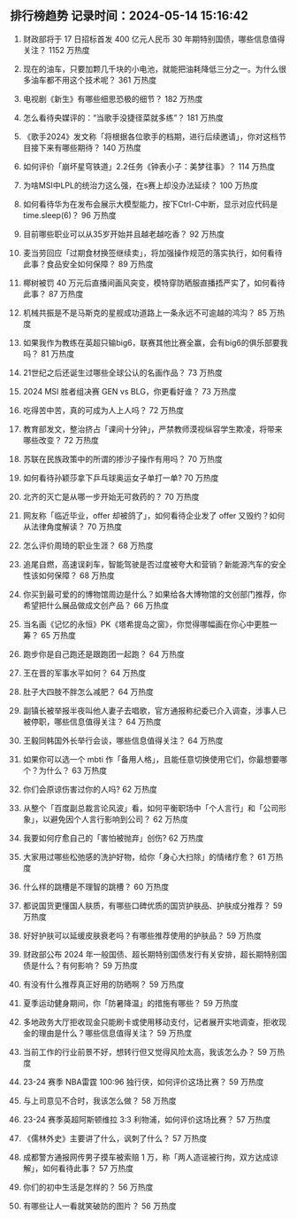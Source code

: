 
## 排行榜趋势 记录时间：2024-05-14 15:16:42
  
  1. 财政部将于 17 日招标首发 400 亿元人民币 30 年期特别国债，哪些信息值得关注？ 1152 万热度
    
  2. 现在的油车，只要加颗几千块的小电池，就能把油耗降低三分之一。为什么很多油车都不用这个技术呢？ 361 万热度
    
  3. 电视剧《新生》有哪些细思恐极的细节？ 182 万热度
    
  4. 怎么看待央媒评的：“当歌手没捷径菜就多练”？ 181 万热度
    
  5. 《歌手2024》发文称「将根据各位歌手的档期，进行后续邀请」，你对这档节目接下来有哪些期待？ 140 万热度
    
  6. 如何评价「崩坏星穹铁道」2.2任务《钟表小子：美梦往事》？ 114 万热度
    
  7. 为啥MSI中LPL的统治力这么强，在s赛上却没办法延续？ 100 万热度
    
  8. 如何看待华为在发布会展示大模型能力，按下Ctrl-C中断，显示对应代码是time.sleep(6)？ 96 万热度
    
  9. 目前哪些职业可以从35岁开始并且越老越吃香？ 92 万热度
    
  10. 麦当劳回应「过期食材换签继续卖」，将加强操作规范的落实执行，如何看待此事？食品安全如何保障？ 89 万热度
    
  11. 椰树被罚 40 万元后直播间画风突变，模特穿防晒服直播捂严实了，如何看待此事？ 87 万热度
    
  12. 机械共振是不是马斯克的星舰成功道路上一条永远不可逾越的鸿沟？ 85 万热度
    
  13. 如果我作为教练在英超只输big6，联赛其他比赛全赢，会有big6的俱乐部要我吗？ 81 万热度
    
  14. 21世纪之后还诞生过哪些全球公认的名画作品？ 73 万热度
    
  15. 2024 MSI 胜者组决赛 GEN vs BLG，你更看好谁？ 73 万热度
    
  16. 吃得苦中苦，真的可成为人上人吗？ 72 万热度
    
  17. 教育部发文，整治挤占「课间十分钟」，严禁教师漠视纵容学生欺凌，将带来哪些改变？ 72 万热度
    
  18. 苏联在民族政策中的所谓的掺沙子操作有用吗？ 70 万热度
    
  19. 如何看待孙颖莎拿下乒乓球奥运女子单打一单? 70 万热度
    
  20. 北齐的灭亡是从哪一步开始无可救药的？ 70 万热度
    
  21. 网友称「临近毕业，offer 却被鸽了」，如何看待企业发了 offer 又毁约？如何从法律角度解读？ 70 万热度
    
  22. 怎么评价周琦的职业生涯？ 68 万热度
    
  23. 追尾自燃，高速误刹车，智能驾驶是否过度被夸大和营销？新能源汽车的安全性该如何保障？ 68 万热度
    
  24. 你买到最可爱的的博物馆周边是什么？如果给各大博物馆的文创部门推荐，你希望把什么展品做成文创产品？ 66 万热度
    
  25. 当名画《记忆的永恒》PK《塔希提岛之窗》，你觉得哪幅画在你心中更胜一筹？ 65 万热度
    
  26. 跑步你是自己跑还是跟跑团一起跑？ 64 万热度
    
  27. 王在晋的军事水平如何？ 64 万热度
    
  28. 肚子大四肢不胖怎么减肥？ 64 万热度
    
  29. 副镇长被举报半夜叫他人妻子去唱歌，官方通报称纪委已介入调查，涉事人已被停职，哪些信息值得关注？ 64 万热度
    
  30. 王毅同韩国外长举行会谈，哪些信息值得关注？ 64 万热度
    
  31. 如果你可以选一个 mbti 作「备用人格」，且能任意切换使用它们，你最想要哪个？为什么？ 63 万热度
    
  32. 你们会原谅伤害过你的人吗? 62 万热度
    
  33. 从整个「百度副总裁言论风波」看，如何平衡职场中「个人言行」和「公司形象」，以避免因个人言行影响到公司？ 62 万热度
    
  34. 我要如何疗愈自己的「害怕被抛弃」创伤? 62 万热度
    
  35. 大家用过哪些松弛感的洗护好物，给你「身心大扫除」的情绪疗愈？ 61 万热度
    
  36. 什么样的跳槽是不理智的跳槽？ 60 万热度
    
  37. 都说国货更懂国人肤质，有哪些口碑优质的国货护肤品、护肤成分推荐？ 59 万热度
    
  38. 好好护肤可以延缓皮肤衰老吗？有哪些推荐使用的护肤品？ 59 万热度
    
  39. 财政部公布 2024 年一般国债、超长期特别国债发行有关安排，超长期特别国债是什么？有何影响？ 59 万热度
    
  40. 有没有什么推荐真正好用的防晒啊？ 59 万热度
    
  41. 夏季运动健身期间，你「防暑降温」的措施有哪些？ 59 万热度
    
  42. 多地政务大厅拒收现金只能刷卡或使用移动支付，记者展开实地调查，拒收现金的理由是什么？哪些信息值得关注？ 59 万热度
    
  43. 当前工作的行业前景不好，想转行但又觉得风险太高，我该怎么办？ 59 万热度
    
  44. 23-24 赛季 NBA雷霆 100:96 独行侠，如何评价这场比赛？ 59 万热度
    
  45. 与上司意见不合时，我该怎么做？ 58 万热度
    
  46. 23-24 赛季英超阿斯顿维拉 3:3 利物浦，如何评价这场比赛？ 57 万热度
    
  47. 《儒林外史》主要讲了什么，讽刺了什么？ 57 万热度
    
  48. 成都警方通报网传男子摸车被索赔 1 万，称「两人造谣被行拘，双方达成谅解」，如何看待此事？ 57 万热度
    
  49. 你们的初中生活是怎样的？ 56 万热度
    
  50. 有哪些让人一看就笑破防的图片？ 56 万热度
    